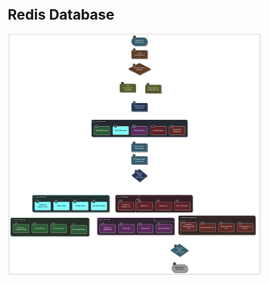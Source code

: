 # Redis Database

<img src="https://raw.githubusercontent.com/atharvyadav96k/redis/refs/heads/main/Planing.png"> 